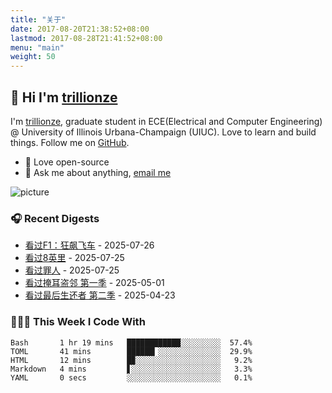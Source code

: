 ```yaml
---
title: "关于"
date: 2017-08-20T21:38:52+08:00
lastmod: 2017-08-28T21:41:52+08:00
menu: "main"
weight: 50
---
```


## 👋 Hi I'm [trillionze](https://www.trillionze.com)

I'm [trillionze](https://www.trillionze.com), graduate student in ECE(Electrical and Computer Engineering) @ University of Illinois Urbana-Champaign (UIUC). Love to learn and build things. Follow me on [GitHub](https://github.com/trillionze).

- 💼 Love open-source
- 💬 Ask me about anything, [email me](trillionze@163.com)

![picture](https://image.pseudoyu.com/images/dino.gif)

### 🎧 Recent Digests

<!-- douban starts -->
* <a href='https://movie.douban.com/subject/35689244/' target='_blank'>看过F1：狂飙飞车</a> - 2025-07-26
* <a href='https://movie.douban.com/subject/1307853/' target='_blank'>看过8英里</a> - 2025-07-25
* <a href='https://movie.douban.com/subject/36742579/' target='_blank'>看过罪人</a> - 2025-07-25
* <a href='https://movie.douban.com/subject/36691469/' target='_blank'>看过掩耳盗邻 第一季</a> - 2025-05-01
* <a href='https://movie.douban.com/subject/36221305/' target='_blank'>看过最后生还者 第二季</a> - 2025-04-23
<!-- douban ends -->

### 👨🏻‍💻 This Week I Code With

<!-- code_time starts -->

```text
Bash       1 hr 19 mins   ████████████░░░░░░░░░  57.4%
TOML       41 mins        ██████▎░░░░░░░░░░░░░░  29.9%
HTML       12 mins        █▉░░░░░░░░░░░░░░░░░░░   9.2%
Markdown   4 mins         ▋░░░░░░░░░░░░░░░░░░░░   3.3%
YAML       0 secs         ░░░░░░░░░░░░░░░░░░░░░   0.1%
```

<!-- code_time ends -->